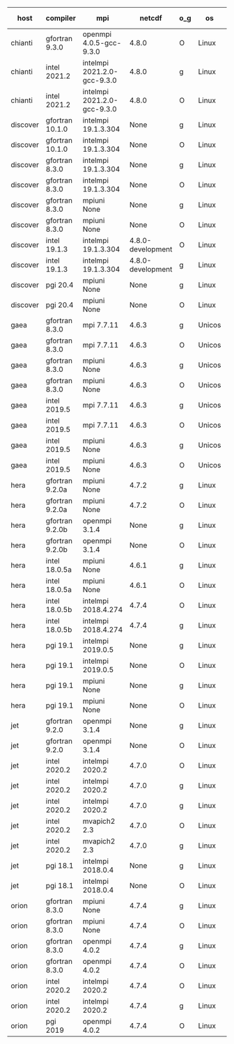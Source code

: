 

| host     | compiler                              | mpi                      | netcdf        | o_g        | os       | build       | u_pass          | u_fail          | s_pass            | s_fail            | e_pass             | e_fail             | nuopc_pass       | nuopc_fail       | artifacts link          |
|----------|---------------------------------------|--------------------------|---------------|------------|----------|-------------|-----------------|-----------------|-------------------|-------------------|--------------------|--------------------|------------------|------------------|-------------------------|
| chianti | gfortran 9.3.0 | openmpi 4.0.5-gcc-9.3.0  | 4.8.0  | O | Linux | PASS | None | None | None | None | None | None | None | None | <a href="https://github.com/esmf-org/esmf-test-artifacts/tree/e9e64ce590e6ab3d9ad2e0a2c98d01316a81a5ac/develop/gfortran/9.3.0/O/openmpi/4.0.5-gcc-9.3.0" target="_blank">e9e64ce</a> | 
| chianti | intel 2021.2 | intelmpi 2021.2.0-gcc-9.3.0  | 4.8.0  | g | Linux | PASS | 13870 | 0 | 49 | 0 | 80 | 0 | 52 | 0 | <a href="https://github.com/esmf-org/esmf-test-artifacts/tree/efa02a8bf1461ec333375fe86d11d1727926cbf5/develop/intel/2021.2/g/intelmpi/2021.2.0-gcc-9.3.0" target="_blank">efa02a8</a> | 
| chianti | intel 2021.2 | intelmpi 2021.2.0-gcc-9.3.0  | 4.8.0  | O | Linux | PASS | 13870 | 0 | 49 | 0 | 80 | 0 | 52 | 0 | <a href="https://github.com/esmf-org/esmf-test-artifacts/tree/95c6114f6a9749f68250a794c1dafd9fd7d59b26/develop/intel/2021.2/O/intelmpi/2021.2.0-gcc-9.3.0" target="_blank">95c6114</a> | 
| discover | gfortran 10.1.0 | intelmpi 19.1.3.304  | None  | g | Linux | PASS | 13855 | 15 | 49 | 0 | 80 | 0 | 52 | 0 | <a href="https://github.com/esmf-org/esmf-test-artifacts/tree/2cef0150f1b9f09c8e2f95e13d491ee7d08894f7/develop/gfortran/10.1.0/g/intelmpi/19.1.3.304" target="_blank">2cef015</a> | 
| discover | gfortran 10.1.0 | intelmpi 19.1.3.304  | None  | O | Linux | PASS | 13855 | 15 | 49 | 0 | 80 | 0 | 52 | 0 | <a href="https://github.com/esmf-org/esmf-test-artifacts/tree/e42ecc4ab1b89959a748802affdb40586b2fbd7f/develop/gfortran/10.1.0/O/intelmpi/19.1.3.304" target="_blank">e42ecc4</a> | 
| discover | gfortran 8.3.0 | intelmpi 19.1.3.304  | None  | g | Linux | PASS | 13855 | 15 | 49 | 0 | 80 | 0 | 52 | 0 | <a href="https://github.com/esmf-org/esmf-test-artifacts/tree/c6ae6b9b9c615e8626ad3d1f4f0dbbe8a1f82912/develop/gfortran/8.3.0/g/intelmpi/19.1.3.304" target="_blank">c6ae6b9</a> | 
| discover | gfortran 8.3.0 | intelmpi 19.1.3.304  | None  | O | Linux | PASS | 13855 | 15 | 49 | 0 | 80 | 0 | 52 | 0 | <a href="https://github.com/esmf-org/esmf-test-artifacts/tree/2159fa3446de437633ace37d4822994686c0ce00/develop/gfortran/8.3.0/O/intelmpi/19.1.3.304" target="_blank">2159fa3</a> | 
| discover | gfortran 8.3.0 | mpiuni None  | None  | g | Linux | PASS | 12314 | 0 | 8 | 0 | 43 | 0 | None | None | <a href="https://github.com/esmf-org/esmf-test-artifacts/tree/7e09e6f57563a4f20c71fada766d7302ffd040fb/develop/gfortran/8.3.0/g/mpiuni/None" target="_blank">7e09e6f</a> | 
| discover | gfortran 8.3.0 | mpiuni None  | None  | O | Linux | PASS | 12314 | 0 | 8 | 0 | 43 | 0 | None | None | <a href="https://github.com/esmf-org/esmf-test-artifacts/tree/169e92f2cce4a7a5f6b3dc5220e232d8716d98af/develop/gfortran/8.3.0/O/mpiuni/None" target="_blank">169e92f</a> | 
| discover | intel 19.1.3 | intelmpi 19.1.3.304  | 4.8.0-development  | O | Linux | PASS | 13870 | 0 | 49 | 0 | 80 | 0 | 52 | 0 | <a href="https://github.com/esmf-org/esmf-test-artifacts/tree/50fe4f3667938753d838b8ac32991d65bb7ce40a/develop/intel/19.1.3/O/intelmpi/19.1.3.304" target="_blank">50fe4f3</a> | 
| discover | intel 19.1.3 | intelmpi 19.1.3.304  | 4.8.0-development  | g | Linux | PASS | 13870 | 0 | 49 | 0 | 80 | 0 | 52 | 0 | <a href="https://github.com/esmf-org/esmf-test-artifacts/tree/44a69c7bebe458d1f19e3737070546f95e93ecb7/develop/intel/19.1.3/g/intelmpi/19.1.3.304" target="_blank">44a69c7</a> | 
| discover | pgi 20.4 | mpiuni None  | None  | g | Linux | PASS | None | None | None | None | None | None | None | None | <a href="https://github.com/esmf-org/esmf-test-artifacts/tree/9567f7db6953c1e3f7baa31fcb281a1f5096524f/develop/pgi/20.4/g/mpiuni/None" target="_blank">9567f7d</a> | 
| discover | pgi 20.4 | mpiuni None  | None  | O | Linux | PASS | None | None | None | None | None | None | None | None | <a href="https://github.com/esmf-org/esmf-test-artifacts/tree/b3d4f6a9494aa2cfbede371370c36106cd519c73/develop/pgi/20.4/O/mpiuni/None" target="_blank">b3d4f6a</a> | 
| gaea | gfortran 8.3.0 | mpi 7.7.11  | 4.6.3  | g | Unicos | PASS | 13869 | 1 | 49 | 0 | 80 | 0 | 47 | 5 | <a href="https://github.com/esmf-org/esmf-test-artifacts/tree/38e90fd8baad3efcb144a7c66217fd42689c0414/develop/gfortran/8.3.0/g/mpi/7.7.11" target="_blank">38e90fd</a> | 
| gaea | gfortran 8.3.0 | mpi 7.7.11  | 4.6.3  | O | Unicos | PASS | 13869 | 1 | 49 | 0 | 80 | 0 | 47 | 5 | <a href="https://github.com/esmf-org/esmf-test-artifacts/tree/b784c7a27d2724b0500677f7b0e308a6b5e4c11a/develop/gfortran/8.3.0/O/mpi/7.7.11" target="_blank">b784c7a</a> | 
| gaea | gfortran 8.3.0 | mpiuni None  | 4.6.3  | g | Unicos | PASS | 12314 | 0 | 8 | 0 | 43 | 0 | None | None | <a href="https://github.com/esmf-org/esmf-test-artifacts/tree/ccf826a0672e10eb2afe288b3e9d418f393c0d63/develop/gfortran/8.3.0/g/mpiuni/None" target="_blank">ccf826a</a> | 
| gaea | gfortran 8.3.0 | mpiuni None  | 4.6.3  | O | Unicos | PASS | 12314 | 0 | 8 | 0 | 43 | 0 | None | None | <a href="https://github.com/esmf-org/esmf-test-artifacts/tree/c9bb08c2c8a7325f2dc1a47ebe249015a8df207b/develop/gfortran/8.3.0/O/mpiuni/None" target="_blank">c9bb08c</a> | 
| gaea | intel 2019.5 | mpi 7.7.11  | 4.6.3  | g | Unicos | PASS | 13855 | 15 | 49 | 0 | 80 | 0 | 47 | 5 | <a href="https://github.com/esmf-org/esmf-test-artifacts/tree/703b8ce7ab4929f06371fd98da504b9a1f520309/develop/intel/2019.5/g/mpi/7.7.11" target="_blank">703b8ce</a> | 
| gaea | intel 2019.5 | mpi 7.7.11  | 4.6.3  | O | Unicos | PASS | 13855 | 15 | 49 | 0 | 80 | 0 | 47 | 5 | <a href="https://github.com/esmf-org/esmf-test-artifacts/tree/0e015ec6a1fc5df3ed99ce8c6dcfed03410048a0/develop/intel/2019.5/O/mpi/7.7.11" target="_blank">0e015ec</a> | 
| gaea | intel 2019.5 | mpiuni None  | 4.6.3  | g | Unicos | PASS | 12299 | 15 | 8 | 0 | 43 | 0 | None | None | <a href="https://github.com/esmf-org/esmf-test-artifacts/tree/93cb1c4ae9ff39a392969223ee29dc1935f6dc97/develop/intel/2019.5/g/mpiuni/None" target="_blank">93cb1c4</a> | 
| gaea | intel 2019.5 | mpiuni None  | 4.6.3  | O | Unicos | PASS | 12299 | 15 | 8 | 0 | 43 | 0 | None | None | <a href="https://github.com/esmf-org/esmf-test-artifacts/tree/c07c886820be12f8813fca907f1db6ecab6b8012/develop/intel/2019.5/O/mpiuni/None" target="_blank">c07c886</a> | 
| hera | gfortran 9.2.0a | mpiuni None  | 4.7.2  | g | Linux | PASS | 12314 | 0 | 8 | 0 | 43 | 0 | None | None | <a href="https://github.com/esmf-org/esmf-test-artifacts/tree/754d2036b92e0d3cf9543f38f6e9c066732736ad/develop/gfortran/9.2.0a/g/mpiuni/None" target="_blank">754d203</a> | 
| hera | gfortran 9.2.0a | mpiuni None  | 4.7.2  | O | Linux | PASS | 12314 | 0 | 8 | 0 | 43 | 0 | None | None | <a href="https://github.com/esmf-org/esmf-test-artifacts/tree/2a5fbb3699df6e7e8c365bc19af275f7a8c39fef/develop/gfortran/9.2.0a/O/mpiuni/None" target="_blank">2a5fbb3</a> | 
| hera | gfortran 9.2.0b | openmpi 3.1.4  | None  | g | Linux | PASS | 13870 | 0 | 49 | 0 | 80 | 0 | 52 | 0 | <a href="https://github.com/esmf-org/esmf-test-artifacts/tree/3aeb75fb44d0ce5f45bcd0640eb7b3c1f1579d11/develop/gfortran/9.2.0b/g/openmpi/3.1.4" target="_blank">3aeb75f</a> | 
| hera | gfortran 9.2.0b | openmpi 3.1.4  | None  | O | Linux | PASS | 13870 | 0 | 49 | 0 | 80 | 0 | 52 | 0 | <a href="https://github.com/esmf-org/esmf-test-artifacts/tree/80ce1dd1739d128a1a67a8caa70791ee1cad4efc/develop/gfortran/9.2.0b/O/openmpi/3.1.4" target="_blank">80ce1dd</a> | 
| hera | intel 18.0.5a | mpiuni None  | 4.6.1  | g | Linux | PASS | 12314 | 0 | 8 | 0 | 43 | 0 | None | None | <a href="https://github.com/esmf-org/esmf-test-artifacts/tree/74fe77aa1970aed5eeb4c2a7a0f1e666a34a0284/develop/intel/18.0.5a/g/mpiuni/None" target="_blank">74fe77a</a> | 
| hera | intel 18.0.5a | mpiuni None  | 4.6.1  | O | Linux | PASS | 12314 | 0 | 8 | 0 | 43 | 0 | None | None | <a href="https://github.com/esmf-org/esmf-test-artifacts/tree/44fcddf7812222f9db20974c64ca9fb7e1175eac/develop/intel/18.0.5a/O/mpiuni/None" target="_blank">44fcddf</a> | 
| hera | intel 18.0.5b | intelmpi 2018.4.274  | 4.7.4  | O | Linux | PASS | 13870 | 0 | 49 | 0 | 80 | 0 | 52 | 0 | <a href="https://github.com/esmf-org/esmf-test-artifacts/tree/3e4ff4730f4937d3dffd3ad2ba2092c8b9f77389/develop/intel/18.0.5b/O/intelmpi/2018.4.274" target="_blank">3e4ff47</a> | 
| hera | intel 18.0.5b | intelmpi 2018.4.274  | 4.7.4  | g | Linux | PASS | 13870 | 0 | 49 | 0 | 80 | 0 | 52 | 0 | <a href="https://github.com/esmf-org/esmf-test-artifacts/tree/8c4735f231df69802c4f3c26150bdc65f060f0ac/develop/intel/18.0.5b/g/intelmpi/2018.4.274" target="_blank">8c4735f</a> | 
| hera | pgi 19.1 | intelmpi 2019.0.5  | None  | g | Linux | PASS | None | None | None | None | None | None | None | None | <a href="https://github.com/esmf-org/esmf-test-artifacts/tree/4ae3cabaa8ace97c2ee2630f550f248e907b0fbf/develop/pgi/19.1/g/intelmpi/2019.0.5" target="_blank">4ae3cab</a> | 
| hera | pgi 19.1 | intelmpi 2019.0.5  | None  | O | Linux | PASS | None | None | None | None | None | None | None | None | <a href="https://github.com/esmf-org/esmf-test-artifacts/tree/d2b0d8899c2ed3162228edfaf7e574e84d6c38b8/develop/pgi/19.1/O/intelmpi/2019.0.5" target="_blank">d2b0d88</a> | 
| hera | pgi 19.1 | mpiuni None  | None  | g | Linux | PASS | 11683 | 631 | 4 | 4 | 40 | 3 | None | None | <a href="https://github.com/esmf-org/esmf-test-artifacts/tree/3f1a5ba0b98ef752a006d3ffdcf263b54775b63e/develop/pgi/19.1/g/mpiuni/None" target="_blank">3f1a5ba</a> | 
| hera | pgi 19.1 | mpiuni None  | None  | O | Linux | PASS | 11683 | 631 | 6 | 2 | 40 | 3 | None | None | <a href="https://github.com/esmf-org/esmf-test-artifacts/tree/a4d184769115627e0006c2d75d66f7211ffe115c/develop/pgi/19.1/O/mpiuni/None" target="_blank">a4d1847</a> | 
| jet | gfortran 9.2.0 | openmpi 3.1.4  | None  | g | Linux | PASS | 13870 | 0 | 49 | 0 | 80 | 0 | 52 | 0 | <a href="https://github.com/esmf-org/esmf-test-artifacts/tree/e2fffe2b8e215620c30e03cf2f4e483558c22ce8/develop/gfortran/9.2.0/g/openmpi/3.1.4" target="_blank">e2fffe2</a> | 
| jet | gfortran 9.2.0 | openmpi 3.1.4  | None  | O | Linux | PASS | 13870 | 0 | 49 | 0 | 80 | 0 | 52 | 0 | <a href="https://github.com/esmf-org/esmf-test-artifacts/tree/cfbc8a23b52d53fb8c9f9ceaead1842eeb2c2ec7/develop/gfortran/9.2.0/O/openmpi/3.1.4" target="_blank">cfbc8a2</a> | 
| jet | intel 2020.2 | intelmpi 2020.2  | 4.7.0  | O | Linux | PASS | 13870 | 0 | 49 | 0 | 80 | 0 | 52 | 0 | <a href="https://github.com/esmf-org/esmf-test-artifacts/tree/aaa08205a148699ab23013036f41fa73e2d82884/develop/intel/2020.2/O/intelmpi/2020.2" target="_blank">aaa0820</a> | 
| jet | intel 2020.2 | intelmpi 2020.2  | 4.7.0  | g | Linux | FAIL | None | None | None | None | None | None | None | None | <a href="https://github.com/esmf-org/esmf-test-artifacts/tree/041f8190d7e1d608471719c5041cceee0597c6c2/develop/intel/2020.2/g/intelmpi/2020.2" target="_blank">041f819</a> | 
| jet | intel 2020.2 | intelmpi 2020.2  | 4.7.0  | g | Linux | PASS | 13870 | 0 | 49 | 0 | 80 | 0 | 52 | 0 | <a href="https://github.com/esmf-org/esmf-test-artifacts/tree/041f8190d7e1d608471719c5041cceee0597c6c2/develop/intel/2020.2/g/intelmpi/2020.2" target="_blank">041f819</a> | 
| jet | intel 2020.2 | mvapich2 2.3  | 4.7.0  | O | Linux | FAIL | None | None | None | None | None | None | None | None | <a href="https://github.com/esmf-org/esmf-test-artifacts/tree/d7f15e78ec30522ae85876670811d5a5294c04cd/develop/intel/2020.2/O/mvapich2/2.3" target="_blank">d7f15e7</a> | 
| jet | intel 2020.2 | mvapich2 2.3  | 4.7.0  | g | Linux | FAIL | None | None | None | None | None | None | None | None | <a href="https://github.com/esmf-org/esmf-test-artifacts/tree/dc5f33d1093f3ac1f51f0c692a6b045e75901c57/develop/intel/2020.2/g/mvapich2/2.3" target="_blank">dc5f33d</a> | 
| jet | pgi 18.1 | intelmpi 2018.0.4  | None  | g | Linux | FAIL | None | None | None | None | None | None | None | None | <a href="https://github.com/esmf-org/esmf-test-artifacts/tree/ec5698a2c217bd109d80cffb0b7a26ea6bf47bc5/develop/pgi/18.1/g/intelmpi/2018.0.4" target="_blank">ec5698a</a> | 
| jet | pgi 18.1 | intelmpi 2018.0.4  | None  | O | Linux | FAIL | None | None | None | None | None | None | None | None | <a href="https://github.com/esmf-org/esmf-test-artifacts/tree/9f03256783eb6adc919c6a1a558c85c596dee981/develop/pgi/18.1/O/intelmpi/2018.0.4" target="_blank">9f03256</a> | 
| orion | gfortran 8.3.0 | mpiuni None  | 4.7.4  | g | Linux | PASS | 12314 | 0 | 8 | 0 | 43 | 0 | None | None | <a href="https://github.com/esmf-org/esmf-test-artifacts/tree/fdb2c24cc9ea264e6f07acbe9a77a082c6351230/develop/gfortran/8.3.0/g/mpiuni/None" target="_blank">fdb2c24</a> | 
| orion | gfortran 8.3.0 | mpiuni None  | 4.7.4  | O | Linux | PASS | 12314 | 0 | 8 | 0 | 43 | 0 | None | None | <a href="https://github.com/esmf-org/esmf-test-artifacts/tree/c8741d0250eede566efdf38b20448deb311b4c8e/develop/gfortran/8.3.0/O/mpiuni/None" target="_blank">c8741d0</a> | 
| orion | gfortran 8.3.0 | openmpi 4.0.2  | 4.7.4  | g | Linux | PASS | None | None | None | None | None | None | None | None | <a href="https://github.com/esmf-org/esmf-test-artifacts/tree/bde72f57c6f221197ec7eeeb479c3413db07f681/develop/gfortran/8.3.0/g/openmpi/4.0.2" target="_blank">bde72f5</a> | 
| orion | gfortran 8.3.0 | openmpi 4.0.2  | 4.7.4  | O | Linux | PASS | None | None | None | None | None | None | None | None | <a href="https://github.com/esmf-org/esmf-test-artifacts/tree/0d8d98085e99231200c8a2d01f37830b1fdaa95e/develop/gfortran/8.3.0/O/openmpi/4.0.2" target="_blank">0d8d980</a> | 
| orion | intel 2020.2 | intelmpi 2020.2  | 4.7.4  | O | Linux | PASS | None | None | None | None | None | None | None | None | <a href="https://github.com/esmf-org/esmf-test-artifacts/tree/c769b12b9840e10a785b45f52c5b7e525f0d17bd/develop/intel/2020.2/O/intelmpi/2020.2" target="_blank">c769b12</a> | 
| orion | intel 2020.2 | intelmpi 2020.2  | 4.7.4  | g | Linux | PASS | None | None | None | None | None | None | None | None | <a href="https://github.com/esmf-org/esmf-test-artifacts/tree/f48fff47032b6a7b0c5f4a5135eef4e3416c8af5/develop/intel/2020.2/g/intelmpi/2020.2" target="_blank">f48fff4</a> | 
| orion | pgi 2019 | openmpi 4.0.2  | 4.7.4  | O | Linux | PASS | None | None | None | None | None | None | None | None | <a href="https://github.com/esmf-org/esmf-test-artifacts/tree/2c09f82f98cd09da0af45a9d4ff8438b14e02cc2/develop/pgi/2019/O/openmpi/4.0.2" target="_blank">2c09f82</a> | 

